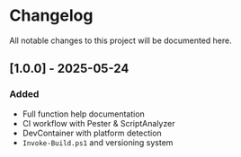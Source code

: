 # Changelog

All notable changes to this project will be documented here.

## [1.0.0] - 2025-05-24

### Added

- Full function help documentation
- CI workflow with Pester & ScriptAnalyzer
- DevContainer with platform detection
- `Invoke-Build.ps1` and versioning system
